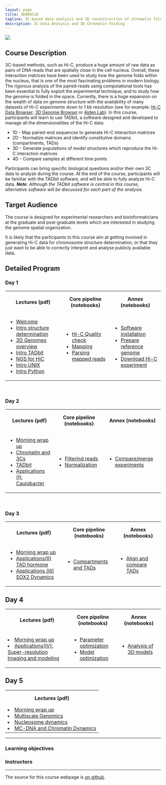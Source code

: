 ```yaml
---
layout: page
title: 3DAROC18
tagline: 3C-based data analysis and 3D reconstruction of chromatin folding
description: 3C-Data Analysis and 3D Chromatin Folding
---
```


![](IMAGE)

## Course Description

3C-based methods, such as Hi-C, produce a huge amount of raw data as pairs of DNA reads that are spatially close in the cell nucleus. Overall, these interaction matrices have been used to study how the genome folds within the nucleus, that is one of the most fascinating problems in modern biology. The rigorous analysis of the paired-reads using computational tools has been essential to fully exploit the experimental technique, and to study how the genome is folded in the space. Currently, there is a huge expansion on the wealth of data on genome structure with the availability of many datasets of Hi-C experiments down to 1 kb resolution (see for example: [Hi-C Data Browser](http://hic.umassmed.edu/welcome/welcome.php); [3D Genome Browser](http://promoter.bx.psu.edu/hi-c/view.php) or [Aiden Lab](http://www.aidenlab.org/data.html)). In this course, participants will learn to use TADbit, a software designed and developed to manage all the dimensionalities of the Hi-C data:

 - 1D - Map paired-end sequences to generate Hi-C interaction matrices
 - 2D - Normalize matrices and identify constitutive domains (compartments, TADs)
 - 3D - Generate populations of model structures which reproduce the Hi-C interaction matrices
 - 4D - Compare samples at different time points

Participants can bring specific biological questions and/or their own 3C data to analyze during the course. At the end of the course, participants will be familiar with the TADbit software, and will be able to fully analyze Hi-C data. 
*__Note__: Although the TADbit software is central in this course, alternative software will be discussed for each part of the analysis.*

## Target Audience

The course is designed for experimental researchers and bioinformaticians at the graduate and post-graduate levels which are interested in studying the genome spatial organization. 

It is likely that the participants to this course aim at getting involved in generating Hi-C data for  chromosome structure determination, or that they just want to be able to correctly interpret and analyse publicly available data.

## Detailed Program

### Day 1

<table style="width:100%">
  <tbody>
    <tr>
      <th style="padding: 15px">Lectures (pdf)</th>
      <th style="padding: 15px">Core pipeline (notebooks)</th>
      <th style="padding: 15px">Annex (notebooks)</th>
    </tr>
    <tr>
     <td>
       <ul>
        <li> <a href="/Presentations/Day1/01_20180917_Welcome.pdf">Welcome</a></li>
        <li> <a href="/Presentations/Day1/02_20180917_introduction_to_structure_determination.pdf">Intro structure determination</a></li>
        <li> <a href="/Presentations/Day1/03_20180917_3D-genomes_overview.pdf">3D Genomes overview</a></li>
        <li> <a href="/Presentations/Day1/04_20180917_Intro_TADbit.pdf">Intro TADbit</a></li>
        <li> <a href="/Presentations/Day1/05_20180917_NGS_for_HiC.pdf">NGS for HiC</a></li>
        <li> <a href="/Presentations/Day1/06_20180917_linux.pdf">Intro UNIX</a></li>
        <li> <a href="/Presentations/Day1/07_20180917_python.pdf">Intro Python</a></li>
       </ul>
     </td>
     <td>
       <ul>
        <li> <a href="/Notebooks/00-Hi-C%20quality%20check.ipynb">Hi-C Quality check</a></li>
        <li> <a href="/Notebooks/01-Mapping.ipynb">Mapping</a></li>
        <li> <a href="/Notebooks/02-Parsing%20mapped%20reads.ipynb">Parsing mapped reads</a></li>
       </ul>
    </td>
    <td>
       <ul>
        <li> <a href="/Notebooks/A0-Preparing%20your%20computer%20for%20HiC%20data%20analysis.ipynb">Software installation</a></li>
        <li> <a href="/Notebooks/A1-Preparation%20reference%20genome.ipynb">Prepare reference genome</a></li>
        <li> <a href="/Notebooks/A2-Download%20published%20Hi-C%20experiments.ipynb">Download Hi-C experiment</a></li>
       </ul>
    </td>
   </tr>
  </tbody>
</table>
<br/>

### Day 2

<table style="width:100%">
  <tbody>
    <tr>
      <th style="padding: 15px">Lectures (pdf)</th>
      <th style="padding: 15px">Core pipeline (notebooks)</th>
      <th style="padding: 15px">Annex (notebooks)</th>
    </tr>
    <tr>
     <td>
       <ul>
        <li> <a href="/Presentations/Day2/01_20180918_Summary_of_day_1.pdf">Morning wrap up</a></li>
        <li> <a href="/Presentations/Day2/02_20180918_Chromatin_and_3Cs.pdf">Chromatin and 3Cs</a></li>
        <li> <a href="/Presentations/Day2/03_20180918_TADbit.pdf">TADbit</a></li>
        <li> <a href="/Presentations/Day2/04_20180918_Applications(II)_Caulobacter.pdf">Applications (I): Caulobacter</a></li>
       </ul>
     </td>
     <td>
       <ul>
        <li> <a href="/Notebooks/03-Filtering%20mapped%20reads.ipynb">Filterind reads</a></li>
        <li> <a href="/Notebooks/04-Bin-filtering%20and%20normalization.ipynb">Normalization</a></li>
       </ul>
    </td>
    <td>
       <ul>
        <li> <a href="/Notebooks/A3-Compare%20and%20merge%20Hi-C%20experiments.ipynb">Compare/merge experiments</a></li>
       </ul>
    </td>
   </tr>
  </tbody>
</table>
<br/>

### Day 3

<table style="width:100%">
  <tbody>
    <tr>
      <th style="padding: 15px">Lectures (pdf)</th>
      <th style="padding: 15px">Core pipeline (notebooks)</th>
      <th style="padding: 15px">Annex (notebooks)</th>
    </tr>
    <tr>
     <td>
       <ul>
        <li> <a href="/Presentations/Day3/01_20180919_Summary_of_day_2.pdf">Morning wrap up</a></li>
        <li> <a href="/Presentations/Day3/02_20180919_Applications(II)_TAD_hormone.pdf">Applications(II) TAD hormone</a></li>
        <li> <a href="/Presentations/Day3/02_20180920_Applications(IIIa)_SOX2Dynamics.pdf">Applications (III) SOX2 Dynamics</a></li>
       </ul>
     </td>
     <td>
       <ul>
        <li> <a href="/Notebooks/05-Compartments%20and%20TADs.ipynb">Compartments and TADs</a></li>
       </ul>
    </td>
    <td>
       <ul>
        <li> <a href="/Notebooks/A4-Align%20and%20compare%20TADs.ipynb">Align and compare TADs</a></li>
       </ul>
    </td>
   </tr>
  </tbody>
</table>

## Day 4

<table style="width:100%">
  <tbody>
    <tr>
      <th style="padding: 15px">Lectures (pdf)</th>
      <th style="padding: 15px">Core pipeline (notebooks)</th>
      <th style="padding: 15px">Annex (notebooks)</th>
    </tr>
    <tr>
     <td> 
        <li> <a href="/Presentations/Day4/01_20180920_Summary_of_day_3.pdf">Morning wrap up</a></li>
        <li> <a href="/Presentations/Day4/03_20180920_Applications(IIIb)_IMGR.pdf">Applications(IV): Super-resolution Imaging and modeling</a></li>
       </ul>
     </td>
     <td>
       <ul>
        <li> <a href="/Notebooks/06a-Modeling%20-%20parameter%20optimization.ipynb">Parameter optimization</a></li>
        <li> <a href="/Notebooks/06b-Modeling%20-%20model%20optimization.ipynb">Model optimization</a></li>
       </ul>
    </td>
    <td>
       <ul>
        <li> <a href="/Notebooks/A5-Modeling%20-%20analysis%20of%203D%20models.ipynb">Analysis of 3D models</a></li>
       </ul>
    </td>
   </tr>
  </tbody>
</table>

## Day 5

<table style="width:100%">
  <tbody>
    <tr>
      <th style="padding: 15px">Lectures (pdf)</th>
    </tr>
    <tr>
     <td> 
        <li> <a href="/Presentations/Day5/01_20180921_Summary_of_day_4.pdf">Morning wrap up</a></li>
        <li> <a href="/Presentations/Day5/02_20180921_MuG.pdf">Multiscale Genomics</a></li>
        <li> <a href="/Presentations/Day5/NucDyn_3DAROC18.pdf">Nucleosome dynamics</a></li>
        <li> <a href="/Presentations/Day5/3DAROC_mcdna_chromdyn_juergenwalther_21_09_18.pdf">MC-DNA and Chromatin Dynamics</a></li>
       </ul>
     </td>
   </tr>
  </tbody>
</table>
    
---

### Learning objectives

### Instructors
---

The source for this course webpage is [on github](https://github.com/GTPB/Web_course_template).
